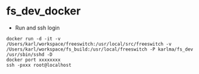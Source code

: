 # fs_dev_docker

* Run and ssh login

```
docker run -d -it -v /Users/karl/workspace/freeswitch:/usr/local/src/freeswitch -v /Users/karl/workspace/fs_build:/usr/local/freeswitch -P karlma/fs_dev /usr/sbin/sshd -D
docker port xxxxxxxx
ssh -pxxx root@localhost
```

